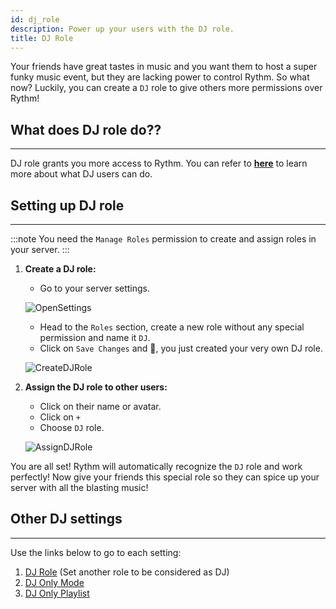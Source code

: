 ```yaml
---
id: dj_role
description: Power up your users with the DJ role.
title: DJ Role
---
```


Your friends have great tastes in music and you want them to host a super funky music event, but they are lacking power to control Rythm. So what now? Luckily, you can create a `DJ` role to give others more permissions over Rythm!

## What does DJ role do??
---
DJ role grants you more access to Rythm. You can refer to **[here](/permissions#user-alone-with-rythmuser-with-a-dj-role-or-the-manage-channels-permission)** to learn more about what DJ users can do.

## Setting up DJ role
---
:::note
You need the `Manage Roles` permission to create and assign roles in your server.
:::
1. **Create a DJ role:**
    - Go to your server settings.

    ![OpenSettings](/img/docs/dj-role/server-settings.gif)

    - Head to the `Roles` section, create a new role without any special permission and name it `DJ`.
    - Click on `Save Changes` and 🎉, you just created your very own DJ role. <br/>

    ![CreateDJRole](/img/docs/dj-role/setting-dj.gif)

2. **Assign the DJ role to other users:**
    - Click on their name or avatar.
    - Click on `+`
    - Choose `DJ` role.<br/>

    ![AssignDJRole](/img/docs/dj-role/assign-dj.gif)

You are all set! Rythm will automatically recognize the `DJ` role and work perfectly! Now give your friends this special role so they can spice up your server with all the blasting music!

## Other DJ settings
---
Use the links below to go to each setting:
1. [DJ Role](/settings#dj-role) (Set another role to be considered as DJ)
2. [DJ Only Mode](/settings#dj-only-mode)
3. [DJ Only Playlist](/settings#dj-only-playlists)
